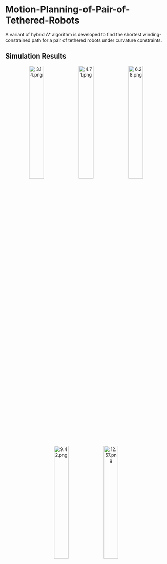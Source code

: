 # Motion-Planning-of-Pair-of-Tethered-Robots
A variant of hybrid A* algorithm is developed to find the shortest winding- constrained path for a pair of tethered robots under curvature constraints. 


## Simulation Results

<p align="center">
  <img src="Simulation2/image1.png" alt="3.14.png" width="30%">
  <img src="Simulation2/image2.png" alt="4.71.png" width="30%">
  <img src="Simulation2/image3.png" alt="6.28.png" width="30%">
</p>

<p align="center">
  <img src="Simulation2/image4.png" alt="9.42.png" width="30%">
  <img src="Simulation2/image5.png" alt="12.57.png" width="30%">
</p>


